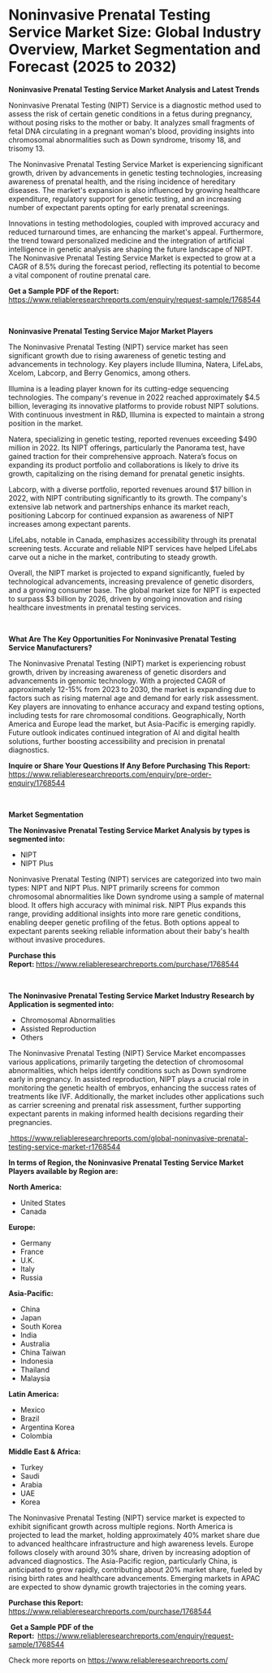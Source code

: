 <p><h1>Noninvasive Prenatal Testing Service Market Size: Global Industry Overview, Market Segmentation and Forecast (2025 to 2032)</h1></p><p><strong>Noninvasive Prenatal Testing Service Market Analysis and Latest Trends</strong></p>
<p><p>Noninvasive Prenatal Testing (NIPT) Service is a diagnostic method used to assess the risk of certain genetic conditions in a fetus during pregnancy, without posing risks to the mother or baby. It analyzes small fragments of fetal DNA circulating in a pregnant woman's blood, providing insights into chromosomal abnormalities such as Down syndrome, trisomy 18, and trisomy 13.</p><p>The Noninvasive Prenatal Testing Service Market is experiencing significant growth, driven by advancements in genetic testing technologies, increasing awareness of prenatal health, and the rising incidence of hereditary diseases. The market's expansion is also influenced by growing healthcare expenditure, regulatory support for genetic testing, and an increasing number of expectant parents opting for early prenatal screenings. </p><p>Innovations in testing methodologies, coupled with improved accuracy and reduced turnaround times, are enhancing the market's appeal. Furthermore, the trend toward personalized medicine and the integration of artificial intelligence in genetic analysis are shaping the future landscape of NIPT. The Noninvasive Prenatal Testing Service Market is expected to grow at a CAGR of 8.5% during the forecast period, reflecting its potential to become a vital component of routine prenatal care.</p></p>
<p><strong>Get a Sample PDF of the Report:&nbsp;</strong> <a href="https://www.reliableresearchreports.com/enquiry/request-sample/1768544?utm_campaign=2395&utm_medium=2&utm_source=Github&utm_content=ia&utm_term=11032025&utm_id=noninvasive-prenatal-testing-service">https://www.reliableresearchreports.com/enquiry/request-sample/1768544</a></p>
<p>&nbsp;</p>
<p><strong>Noninvasive Prenatal Testing Service Major Market Players</strong></p>
<p><p>The Noninvasive Prenatal Testing (NIPT) service market has seen significant growth due to rising awareness of genetic testing and advancements in technology. Key players include Illumina, Natera, LifeLabs, Xcelom, Labcorp, and Berry Genomics, among others.</p><p>Illumina is a leading player known for its cutting-edge sequencing technologies. The company's revenue in 2022 reached approximately $4.5 billion, leveraging its innovative platforms to provide robust NIPT solutions. With continuous investment in R&D, Illumina is expected to maintain a strong position in the market.</p><p>Natera, specializing in genetic testing, reported revenues exceeding $490 million in 2022. Its NIPT offerings, particularly the Panorama test, have gained traction for their comprehensive approach. Natera’s focus on expanding its product portfolio and collaborations is likely to drive its growth, capitalizing on the rising demand for prenatal genetic insights.</p><p>Labcorp, with a diverse portfolio, reported revenues around $17 billion in 2022, with NIPT contributing significantly to its growth. The company's extensive lab network and partnerships enhance its market reach, positioning Labcorp for continued expansion as awareness of NIPT increases among expectant parents.</p><p>LifeLabs, notable in Canada, emphasizes accessibility through its prenatal screening tests. Accurate and reliable NIPT services have helped LifeLabs carve out a niche in the market, contributing to steady growth.</p><p>Overall, the NIPT market is projected to expand significantly, fueled by technological advancements, increasing prevalence of genetic disorders, and a growing consumer base. The global market size for NIPT is expected to surpass $3 billion by 2026, driven by ongoing innovation and rising healthcare investments in prenatal testing services.</p></p>
<p>&nbsp;</p>
<p><strong>What Are The Key Opportunities For Noninvasive Prenatal Testing Service Manufacturers?</strong></p>
<p><p>The Noninvasive Prenatal Testing (NIPT) market is experiencing robust growth, driven by increasing awareness of genetic disorders and advancements in genomic technology. With a projected CAGR of approximately 12-15% from 2023 to 2030, the market is expanding due to factors such as rising maternal age and demand for early risk assessment. Key players are innovating to enhance accuracy and expand testing options, including tests for rare chromosomal conditions. Geographically, North America and Europe lead the market, but Asia-Pacific is emerging rapidly. Future outlook indicates continued integration of AI and digital health solutions, further boosting accessibility and precision in prenatal diagnostics.</p></p>
<p><strong>Inquire or Share Your Questions If Any Before Purchasing This Report:</strong> <a href="https://www.reliableresearchreports.com/enquiry/pre-order-enquiry/1768544?utm_campaign=2395&utm_medium=2&utm_source=Github&utm_content=ia&utm_term=11032025&utm_id=noninvasive-prenatal-testing-service">https://www.reliableresearchreports.com/enquiry/pre-order-enquiry/1768544</a></p>
<p>&nbsp;</p>
<p><strong>Market Segmentation</strong></p>
<p><strong>The Noninvasive Prenatal Testing Service Market Analysis by types is segmented into:</strong></p>
<p><ul><li>NIPT</li><li>NIPT Plus</li></ul></p>
<p><p>Noninvasive Prenatal Testing (NIPT) services are categorized into two main types: NIPT and NIPT Plus. NIPT primarily screens for common chromosomal abnormalities like Down syndrome using a sample of maternal blood. It offers high accuracy with minimal risk. NIPT Plus expands this range, providing additional insights into more rare genetic conditions, enabling deeper genetic profiling of the fetus. Both options appeal to expectant parents seeking reliable information about their baby's health without invasive procedures.</p></p>
<p><strong>Purchase this Report:&nbsp;</strong><a href="https://www.reliableresearchreports.com/purchase/1768544?utm_campaign=2395&utm_medium=2&utm_source=Github&utm_content=ia&utm_term=11032025&utm_id=noninvasive-prenatal-testing-service">https://www.reliableresearchreports.com/purchase/1768544</a></p>
<p>&nbsp;</p>
<p><strong>The Noninvasive Prenatal Testing Service Market Industry Research by Application is segmented into:</strong></p>
<p><ul><li>Chromosomal Abnormalities</li><li>Assisted Reproduction</li><li>Others</li></ul></p>
<p><p>The Noninvasive Prenatal Testing (NIPT) Service Market encompasses various applications, primarily targeting the detection of chromosomal abnormalities, which helps identify conditions such as Down syndrome early in pregnancy. In assisted reproduction, NIPT plays a crucial role in monitoring the genetic health of embryos, enhancing the success rates of treatments like IVF. Additionally, the market includes other applications such as carrier screening and prenatal risk assessment, further supporting expectant parents in making informed health decisions regarding their pregnancies.</p></p>
<p><a href="https://www.reliableresearchreports.com/global-noninvasive-prenatal-testing-service-market-r1768544?utm_campaign=2395&utm_medium=2&utm_source=Github&utm_content=ia&utm_term=11032025&utm_id=noninvasive-prenatal-testing-service">&nbsp;https://www.reliableresearchreports.com/global-noninvasive-prenatal-testing-service-market-r1768544</a></p>
<p><strong>In terms of Region, the Noninvasive Prenatal Testing Service Market Players available by Region are:</strong></p>
<p>
    <p> <strong> North America: </strong>
        <ul>
            <li>United States</li>
            <li>Canada</li>
        </ul>
        </p> 
    <p> <strong> Europe: </strong>
        <ul>
            <li>Germany</li>
            <li>France</li>
            <li>U.K.</li>
            <li>Italy</li>
            <li>Russia</li>
        </ul>
        </p> 
    <p> <strong> Asia-Pacific: </strong>
        <ul>
            <li>China</li>
            <li>Japan</li>
            <li>South Korea</li>
            <li>India</li>
            <li>Australia</li>
            <li>China Taiwan</li>
            <li>Indonesia</li>
            <li>Thailand</li>
            <li>Malaysia</li>
        </ul>
        </p> 
    <p> <strong> Latin America: </strong>
        <ul>
            <li>Mexico</li>
            <li>Brazil</li>
            <li>Argentina Korea</li>
            <li>Colombia</li>
        </ul>
        </p> 
    <p> <strong> Middle East & Africa: </strong>
        <ul>
            <li>Turkey</li>
            <li>Saudi</li>
            <li>Arabia</li>
            <li>UAE</li>
            <li>Korea</li>
        </ul>
    </p>
    </p>
<p><p>The Noninvasive Prenatal Testing (NIPT) service market is expected to exhibit significant growth across multiple regions. North America is projected to lead the market, holding approximately 40% market share due to advanced healthcare infrastructure and high awareness levels. Europe follows closely with around 30% share, driven by increasing adoption of advanced diagnostics. The Asia-Pacific region, particularly China, is anticipated to grow rapidly, contributing about 20% market share, fueled by rising birth rates and healthcare advancements. Emerging markets in APAC are expected to show dynamic growth trajectories in the coming years.</p></p>
<p><strong>Purchase this Report: </strong><a href="https://www.reliableresearchreports.com/purchase/1768544?utm_campaign=2395&utm_medium=2&utm_source=Github&utm_content=ia&utm_term=11032025&utm_id=noninvasive-prenatal-testing-service">https://www.reliableresearchreports.com/purchase/1768544</a></p>
<p>&nbsp;<strong>Get a Sample PDF of the Report:&nbsp;&nbsp;</strong><a href="https://www.reliableresearchreports.com/enquiry/request-sample/1768544?utm_campaign=2395&utm_medium=2&utm_source=Github&utm_content=ia&utm_term=11032025&utm_id=noninvasive-prenatal-testing-service">https://www.reliableresearchreports.com/enquiry/request-sample/1768544</a></p>
<p><strong></strong></p>
<p>Check more reports on <a href="https://www.reliableresearchreports.com/?utm_campaign=2395&utm_medium=2&utm_source=Github&utm_content=ia&utm_term=11032025&utm_id=noninvasive-prenatal-testing-service">https://www.reliableresearchreports.com/</a></p>
